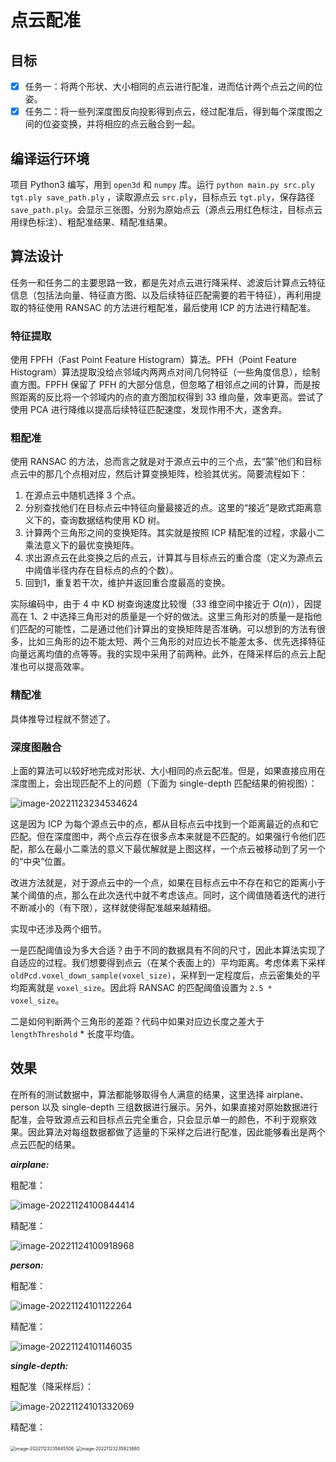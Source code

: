 # 点云配准


## 目标

- [x] 任务一：将两个形状、大小相同的点云进行配准，进而估计两个点云之间的位姿。
- [x] 任务二：将一些列深度图反向投影得到点云，经过配准后，得到每个深度图之间的位姿变换，并将相应的点云融合到一起。

##  编译运行环境

项目 Python3 编写，用到 `open3d` 和 `numpy` 库。运行 `python main.py src.ply tgt.ply save_path.ply` ，读取源点云 `src.ply`，目标点云 `tgt.ply`，保存路径 `save_path.ply`。会显示三张图，分别为原始点云（源点云用红色标注，目标点云用绿色标注）、粗配准结果、精配准结果。

## 算法设计

任务一和任务二的主要思路一致，都是先对点云进行降采样、滤波后计算点云特征信息（包括法向量、特征直方图、以及后续特征匹配需要的若干特征），再利用提取的特征使用 RANSAC 的方法进行粗配准，最后使用 ICP 的方法进行精配准。

### 特征提取

使用 FPFH（Fast Point Feature Histogram）算法。PFH（Point Feature Histogram）算法提取没给点邻域内两两点对间几何特征（一些角度信息），绘制直方图。FPFH 保留了 PFH 的大部分信息，但忽略了相邻点之间的计算，而是按照距离的反比将一个邻域内的点的直方图加权得到 33 维向量，效率更高。尝试了使用 PCA 进行降维以提高后续特征匹配速度，发现作用不大，遂舍弃。

### 粗配准

使用 RANSAC 的方法，总而言之就是对于源点云中的三个点，去“蒙”他们和目标点云中的那几个点相对应，然后计算变换矩阵，检验其优劣。简要流程如下：

1. 在源点云中随机选择 3 个点。
2. 分别查找他们在目标点云中特征向量最接近的点。这里的“接近”是欧式距离意义下的，查询数据结构使用 KD 树。
3. 计算两个三角形之间的变换矩阵。其实就是按照 ICP 精配准的过程，求最小二乘法意义下的最优变换矩阵。
4. 求出源点云在此变换之后的点云，计算其与目标点云的重合度（定义为源点云中阈值半径内存在目标点的点的个数）。
5. 回到1，重复若干次，维护并返回重合度最高的变换。

实际编码中，由于 4 中 KD 树查询速度比较慢（33 维空间中接近于 $O(n)$），因提高在 1、2 中选择三角形对的质量是一个好的做法。这里三角形对的质量一是指他们匹配的可能性，二是通过他们计算出的变换矩阵是否准确。可以想到的方法有很多，比如三角形的边不能太短、两个三角形的对应边长不能差太多、优先选择特征向量远离均值的点等等。我的实现中采用了前两种。此外，在降采样后的点云上配准也可以提高效率。

### 精配准

具体推导过程就不赘述了。

### 深度图融合

上面的算法可以较好地完成对形状、大小相同的点云配准。但是，如果直接应用在深度图上，会出现匹配不上的问题（下面为 single-depth 匹配结果的俯视图）：

![image-20221123234534624](C:\Users\Hellsegamosken\AppData\Roaming\Typora\typora-user-images\image-20221123234534624.png)

这是因为 ICP 为每个源点云中的点，都从目标点云中找到一个距离最近的点和它匹配。但在深度图中，两个点云存在很多点本来就是不匹配的。如果强行令他们匹配，那么在最小二乘法的意义下最优解就是上图这样，一个点云被移动到了另一个的“中央”位置。

改进方法就是，对于源点云中的一个点，如果在目标点云中不存在和它的距离小于某个阈值的点，那么在此次迭代中就不考虑该点。同时，这个阈值随着迭代的进行不断减小的（有下限），这样就使得配准越来越精细。


实现中还涉及两个细节。

一是匹配阈值设为多大合适？由于不同的数据具有不同的尺寸，因此本算法实现了自适应的过程。我们想要得到点云（在某个表面上的）平均距离。考虑体素下采样 `oldPcd.voxel_down_sample(voxel_size)`，采样到一定程度后，点云密集处的平均距离就是 `voxel_size`。因此将 RANSAC 的匹配阈值设置为  `2.5 * voxel_size`。

二是如何判断两个三角形的差距？代码中如果对应边长度之差大于 `lengthThreshold` * 长度平均值。


## 效果

在所有的测试数据中，算法都能够取得令人满意的结果，这里选择 airplane、person 以及 single-depth 三组数据进行展示。另外，如果直接对原始数据进行配准，会导致源点云和目标点云完全重合，只会显示单一的颜色，不利于观察效果。因此算法对每组数据都做了适量的下采样之后进行配准，因此能够看出是两个点云匹配的结果。

***airplane:***

粗配准：

![image-20221124100844414](https://github.com/kang-0909/point-cloud-registration/blob/main/img/image-20221124100844414.png)

精配准：

![image-20221124100918968](C:\Users\Hellsegamosken\AppData\Roaming\Typora\typora-user-images\image-20221124100918968.png)

<div STYLE="page-break-after: always;"></div>

***person:***

粗配准：

![image-20221124101122264](img\image-20221124101122264.png)

精配准：

![image-20221124101146035](C:\Users\Hellsegamosken\AppData\Roaming\Typora\typora-user-images\image-20221124101146035.png)

<div STYLE="page-break-after: always;"></div>

***single-depth:***

粗配准（降采样后）：

![image-20221124101332069](C:\Users\Hellsegamosken\AppData\Roaming\Typora\typora-user-images\image-20221124101332069.png)

精配准：

<img src="https://github.com/Hellsegamosken2001/point-cloud-registration/tree/main/img/image-20221123235845506.png" alt="image-20221123235845506" style="zoom: 50%;" />

<img src="https://github.com/Hellsegamosken2001/point-cloud-registration/tree/main/img/image-20221123235923880.png" alt="image-20221123235923880" style="zoom: 50%;" />

